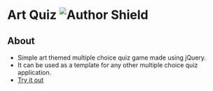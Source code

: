 # Art Quiz ![Author Shield](https://img.shields.io/badge/Author-Vukory-blue)

## About

- Simple art themed multiple choice quiz game made using jQuery.
- It can be used as a template for any other multiple choice quiz application.
- [Try it out](https://vukory.github.io/Art_Quiz/)



